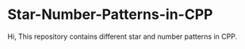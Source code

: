 # Star-Number-Patterns-in-CPP
Hi, This repository contains different star and number patterns in CPP.
